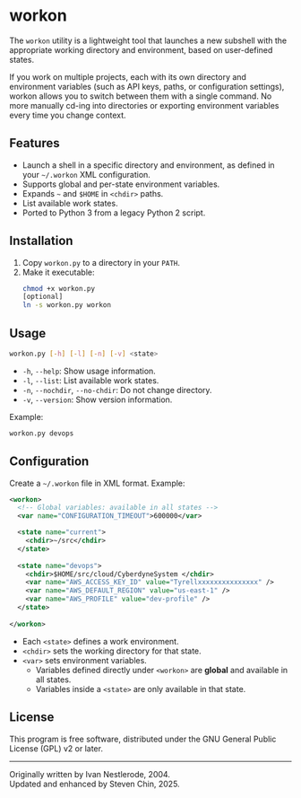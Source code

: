 # workon

The `workon` utility is a lightweight tool that launches a new subshell with the appropriate working directory and environment, based on user-defined states.

If you work on multiple projects, each with its own directory and environment variables (such as API keys, paths, or configuration settings), workon allows you to switch between them with a single command. No more manually cd-ing into directories or exporting environment variables every time you change context.

## Features

- Launch a shell in a specific directory and environment, as defined in your `~/.workon` XML configuration.
- Supports global and per-state environment variables.
- Expands `~` and `$HOME` in `<chdir>` paths.
- List available work states.
- Ported to Python 3 from a legacy Python 2 script.

## Installation

1. Copy `workon.py` to a directory in your `PATH`.
2. Make it executable:
   ```sh
   chmod +x workon.py
   [optional]
   ln -s workon.py workon
   ```

## Usage

```sh
workon.py [-h] [-l] [-n] [-v] <state>
```

- `-h`, `--help`: Show usage information.
- `-l`, `--list`: List available work states.
- `-n`, `--nochdir`, `--no-chdir`: Do not change directory.
- `-v`, `--version`: Show version information.

Example:

```sh
workon.py devops
```

## Configuration

Create a `~/.workon` file in XML format. Example:

```xml
<workon>
  <!-- Global variables: available in all states -->
  <var name="CONFIGURATION_TIMEOUT">600000</var>

  <state name="current">
    <chdir>~/src</chdir>
  </state>
  
  <state name="devops">
    <chdir>$HOME/src/cloud/CyberdyneSystem </chdir>
    <var name="AWS_ACCESS_KEY_ID" value="Tyrellxxxxxxxxxxxxxxx" />
    <var name="AWS_DEFAULT_REGION" value="us-east-1" />
    <var name="AWS_PROFILE" value="dev-profile" />
  </state>
  
</workon>
```

- Each `<state>` defines a work environment.
- `<chdir>` sets the working directory for that state.
- `<var>` sets environment variables.
  - Variables defined directly under `<workon>` are **global** and available in all states.
  - Variables inside a `<state>` are only available in that state.

## License

This program is free software, distributed under the GNU General Public License (GPL) v2 or later.

---

Originally written by Ivan Nestlerode, 2004.  	
Updated and enhanced by Steven Chin, 2025.